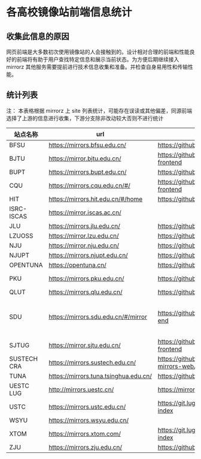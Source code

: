 # 各高校镜像站前端信息统计

## 收集此信息的原因

网页前端是大多数初次使用镜像站的人会接触到的。设计相对合理的前端和性能良好的前端将有助于用户查找特定信息和展示当前状态。为方便后期继续接入 mirrorz 其他服务需要提前进行技术信息收集和准备。并检查自身易用性和传输性能。

## 统计列表

注： 本表格根据 mirrorz 上 site 列表统计，可能存在误读或其他偏差，同源前端选择了上游的信息进行收集，下游分支除非改动较大否则不进行统计

|站点名称|url|前端仓库|站点架构|框架|UI|补充信息|
|------|------|------------|---|---|---|---|
|BFSU|https://mirrors.bfsu.edu.cn/|https://github.com/tuna/mirror-web|jekyll|vue|bootstrap|jquery|
|BJTU|https://mirror.bjtu.edu.cn/|https://github.com/bjtulug/bjtu-mirror-frontend|hexo||bootstrap|jquery|
|BUPT|https://mirrors.bupt.edu.cn/|https://github.com/tuna/mirror-web|jekyll|vue|bootstrap|jquery|
|CQU|https://mirrors.cqu.edu.cn/#/|https://github.com/cqumirror/mirror-frontend|nuxtjs|vue|element ui||
|HIT|https://mirrors.hit.edu.cn/#/home|https://github.com/hitlug/mirror-web||react|antd||
|ISRC-ISCAS|https://mirror.iscas.ac.cn/|||       ||jquery|
|JLU|https://mirrors.jlu.edu.cn/|https://github.com/jlulug/mirrors-web||vue||fancy index + https://github.com/JLULUG/shine|
|LZUOSS|https://mirror.lzu.edu.cn/|https://github.com/LZUOSS/MirrorWebsite|||bootstrap|freelancer|
|NJU|https://mirror.nju.edu.cn/|https://github.com/iori2333/Mira||vue|naive ui||
|NJUPT|https://mirrors.njupt.edu.cn/|https://github.com/tuna/mirror-web|jekyll|vue|bootstrap|jquery|
|OPENTUNA|https://opentuna.cn/|https://github.com/tuna/mirror-web|jekyll|vue|bootstrap|jquery|
|PKU|https://mirrors.pku.edu.cn/|https://github.com/PKUOSC/Mirror-Web||vue|element ui||
|QLUT|https://mirrors.qlu.edu.cn/|https://github.com/tuna/mirror-web|jekyll|vue|bootstrap|jquery|
|SDU|https://mirrors.sdu.edu.cn/#/mirror|https://github.com/SDU-Mirrors/front-end|gatsby (doc) + react (mirror list)|react|mui||
|SJTUG|https://mirror.sjtu.edu.cn/|https://github.com/sjtug/sjtug-mirror-frontend||react|bootstrap|https://github.com/KyleAMathews/typography.js|
|SUSTECH CRA|https://mirrors.sustech.edu.cn/|https://github.com/SUSTech-CRA/ccse-mirrors-web/|vuepress|vue|bootstrap||
|TUNA|https://mirrors.tuna.tsinghua.edu.cn/|https://github.com/tuna/mirror-web|jekyll|vue|bootstrap|jquery|
|UESTC LUG|http://mirrors.uestc.cn/|https://mirrors.ustc.edu.cn/|||||
|USTC|https://mirrors.ustc.edu.cn/|https://git.lug.ustc.edu.cn/mirrors/mirrors-index|||||
|WSYU|https://mirrors.wsyu.edu.cn/||||||
|XTOM|https://mirrors.xtom.com/|https://git.lug.ustc.edu.cn/mirrors/mirrors-index|||||
|ZJU|https://mirrors.zju.edu.cn/|https://github.com/ZJUSCT/mirror-front|gatsby|react|mui|preact|
